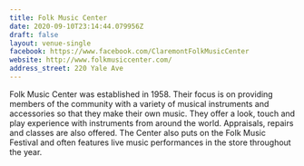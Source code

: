 ```yaml
---
title: Folk Music Center
date: 2020-09-10T23:14:44.079956Z
draft: false
layout: venue-single
facebook: https://www.facebook.com/ClaremontFolkMusicCenter
website: http://www.folkmusiccenter.com/
address_street: 220 Yale Ave
---
```


Folk Music Center was established in 1958.  Their focus is on providing members of the community with a variety of musical instruments and accessories so that they make their own music.  They offer a look, touch and play experience with instruments from around the world.  Appraisals, repairs and classes are also offered.  The Center also puts on the Folk Music Festival and often features live music performances in the store throughout the year.
